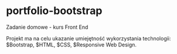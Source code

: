 # portfolio-bootstrap
Zadanie domowe - kurs Front End

Projekt ma na celu ukazanie umiejętność wykorzystania technologii: 
$Bootstrap,
$HTML, 
$CSS, 
$Responsive Web Design.

